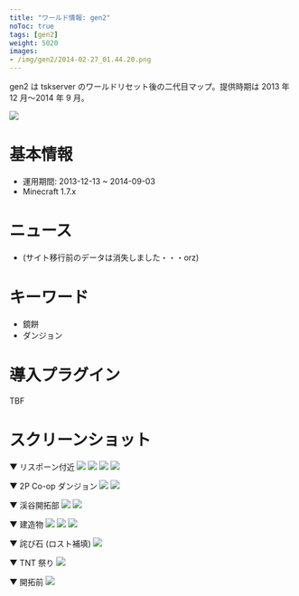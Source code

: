 ```yaml
---
title: "ワールド情報: gen2"
noToc: true
tags: [gen2]
weight: 5020
images:
- /img/gen2/2014-02-27_01.44.20.png
---
```


gen2 は tskserver のワールドリセット後の二代目マップ。提供時期は 2013 年 12 月～2014 年 9 月。
<!--more-->

![](/img/gen2/2014-02-27_01.44.20.png)

# 基本情報
- 運用期間: 2013-12-13 ~ 2014-09-03
- Minecraft 1.7.x

# ニュース
- (サイト移行前のデータは消失しました・・・orz)

# キーワード
- 鏡餅
- ダンジョン

# 導入プラグイン
TBF

# スクリーンショット

▼ リスポーン付近
![](/img/gen2/2014-02-27_00.53.08.png)
![](/img/gen2/2014-03-02_14.48.01.png)
![](/img/gen2/2013-12-26_00.04.27.png)
![](/img/gen2/2013-12-26_21.01.01.png)

▼ 2P Co-op ダンジョン
![](/img/gen2/2014-02-26_23.59.34.png)
![](/img/gen2/2014-03-23_04.53.17.png)

▼ 渓谷開拓部
![](/img/gen2/2014-03-20_22.44.04.png)
![](/img/gen2/2014-03-20_23.46.47.png)

▼ 建造物
![](/img/gen2/2014-07-07_12.07.34.png)
![](/img/gen2/2014-03-13_13.33.45.png)
![](/img/gen2/2014-02-19_15.01.06.png)

▼ 詫び石 (ロスト補填)
![](/img/gen2/2014-02-27_00.26.17.png)

▼ TNT 祭り
![](/img/gen2/2014-01-18_22.21.07.png)

▼ 開拓前
![](/img/gen2/2013-12-13_22.24.00.png)
